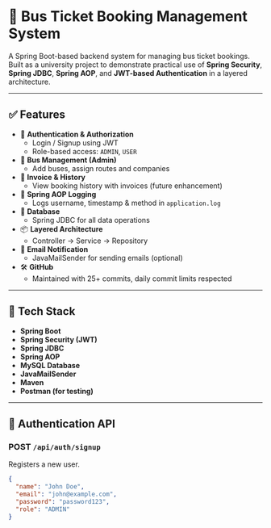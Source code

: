# 🚌 Bus Ticket Booking Management System

A Spring Boot-based backend system for managing bus ticket bookings. Built as a university project to demonstrate practical use of **Spring Security**, **Spring JDBC**, **Spring AOP**, and **JWT-based Authentication** in a layered architecture.

---

## ✅ Features

- 🔐 **Authentication & Authorization**
  - Login / Signup using JWT
  - Role-based access: `ADMIN`, `USER`
- 🚌 **Bus Management (Admin)**
  - Add buses, assign routes and companies
- 🧾 **Invoice & History**
  - View booking history with invoices (future enhancement)
- 📜 **Spring AOP Logging**
  - Logs username, timestamp & method in `application.log`
- 💾 **Database**
  - Spring JDBC for all data operations
- 📦 **Layered Architecture**
  - Controller → Service → Repository
- 📧 **Email Notification**
  - JavaMailSender for sending emails (optional)
- 🛠️ **GitHub**
  - Maintained with 25+ commits, daily commit limits respected

---

## 🔧 Tech Stack

- **Spring Boot**
- **Spring Security (JWT)**
- **Spring JDBC**
- **Spring AOP**
- **MySQL Database**
- **JavaMailSender**
- **Maven**
- **Postman (for testing)**

---

## 🔐 Authentication API

### POST `/api/auth/signup`

Registers a new user.

```json
{
  "name": "John Doe",
  "email": "john@example.com",
  "password": "password123",
  "role": "ADMIN"
}

